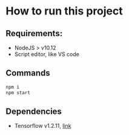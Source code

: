 # How to run this project

## Requirements:
- NodeJS > v10.12
- Script editor, like VS code

## Commands
```bash
npm i
npm start
```

## Dependencies
- Tensorflow v1.2.11, [link](https://www.tensorflow.org/js)
